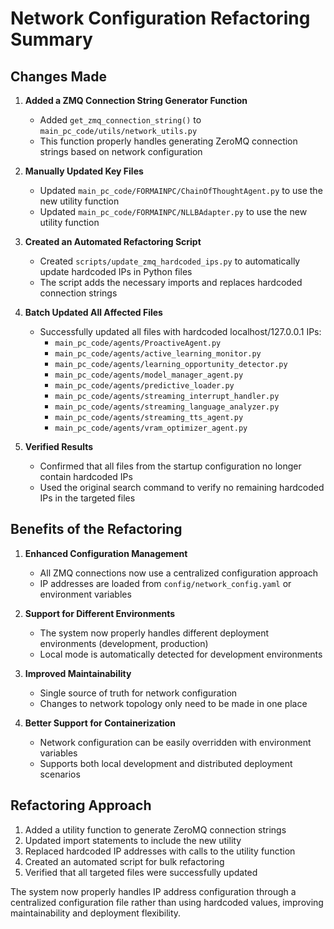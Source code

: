 # Network Configuration Refactoring Summary

## Changes Made

1. **Added a ZMQ Connection String Generator Function**
   - Added `get_zmq_connection_string()` to `main_pc_code/utils/network_utils.py`
   - This function properly handles generating ZeroMQ connection strings based on network configuration

2. **Manually Updated Key Files**
   - Updated `main_pc_code/FORMAINPC/ChainOfThoughtAgent.py` to use the new utility function
   - Updated `main_pc_code/FORMAINPC/NLLBAdapter.py` to use the new utility function

3. **Created an Automated Refactoring Script**
   - Created `scripts/update_zmq_hardcoded_ips.py` to automatically update hardcoded IPs in Python files
   - The script adds the necessary imports and replaces hardcoded connection strings

4. **Batch Updated All Affected Files**
   - Successfully updated all files with hardcoded localhost/127.0.0.1 IPs:
     - `main_pc_code/agents/ProactiveAgent.py`
     - `main_pc_code/agents/active_learning_monitor.py`
     - `main_pc_code/agents/learning_opportunity_detector.py`
     - `main_pc_code/agents/model_manager_agent.py`
     - `main_pc_code/agents/predictive_loader.py`
     - `main_pc_code/agents/streaming_interrupt_handler.py`
     - `main_pc_code/agents/streaming_language_analyzer.py`
     - `main_pc_code/agents/streaming_tts_agent.py`
     - `main_pc_code/agents/vram_optimizer_agent.py`

5. **Verified Results**
   - Confirmed that all files from the startup configuration no longer contain hardcoded IPs
   - Used the original search command to verify no remaining hardcoded IPs in the targeted files

## Benefits of the Refactoring

1. **Enhanced Configuration Management**
   - All ZMQ connections now use a centralized configuration approach
   - IP addresses are loaded from `config/network_config.yaml` or environment variables

2. **Support for Different Environments**
   - The system now properly handles different deployment environments (development, production)
   - Local mode is automatically detected for development environments

3. **Improved Maintainability**
   - Single source of truth for network configuration
   - Changes to network topology only need to be made in one place

4. **Better Support for Containerization**
   - Network configuration can be easily overridden with environment variables
   - Supports both local development and distributed deployment scenarios

## Refactoring Approach

1. Added a utility function to generate ZeroMQ connection strings
2. Updated import statements to include the new utility
3. Replaced hardcoded IP addresses with calls to the utility function
4. Created an automated script for bulk refactoring
5. Verified that all targeted files were successfully updated

The system now properly handles IP address configuration through a centralized configuration file rather than using hardcoded values, improving maintainability and deployment flexibility.